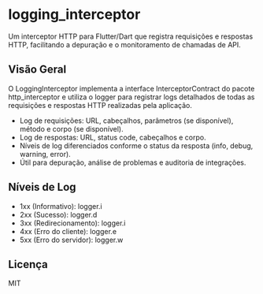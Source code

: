 # logging_interceptor
Um interceptor HTTP para Flutter/Dart que registra requisições e respostas HTTP, facilitando a depuração e o monitoramento de chamadas de API.

## Visão Geral
O LoggingInterceptor implementa a interface InterceptorContract do pacote http_interceptor e utiliza o logger para registrar logs detalhados de todas as requisições e respostas HTTP realizadas pela aplicação.

- Log de requisições: URL, cabeçalhos, parâmetros (se disponível), método e corpo (se disponível).
- Log de respostas: URL, status code, cabeçalhos e corpo.
- Níveis de log diferenciados conforme o status da resposta (info, debug, warning, error).
- Útil para depuração, análise de problemas e auditoria de integrações.

## Níveis de Log

- 1xx (Informativo): logger.i
- 2xx (Sucesso): logger.d
- 3xx (Redirecionamento): logger.i
- 4xx (Erro do cliente): logger.e
- 5xx (Erro do servidor): logger.w

## Licença

MIT
